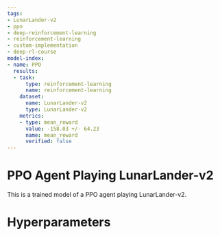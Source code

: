 ```yaml
---
tags:
- LunarLander-v2
- ppo
- deep-reinforcement-learning
- reinforcement-learning
- custom-implementation
- deep-rl-course
model-index:
- name: PPO
  results:
  - task:
      type: reinforcement-learning
      name: reinforcement-learning
    dataset:
      name: LunarLander-v2
      type: LunarLander-v2
    metrics:
    - type: mean_reward
      value: -158.03 +/- 64.23
      name: mean_reward
      verified: false
---
```


  # PPO Agent Playing LunarLander-v2

  This is a trained model of a PPO agent playing LunarLander-v2.

  # Hyperparameters
  